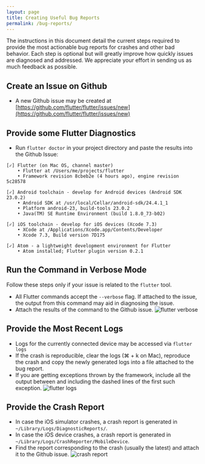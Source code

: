 ```yaml
---
layout: page
title: Creating Useful Bug Reports
permalink: /bug-reports/
---
```


The instructions in this document detail the current steps required to provide the most actionable bug reports for crashes and other bad behavior. Each step is optional but will greatly improve how quickly issues are diagnosed and addressed. We appreciate your effort in sending us as much feedback as possible.

## Create an Issue on Github
* A new Github issue may be created at [https://github.com/flutter/flutter/issues/new](https://github.com/flutter/flutter/issues/new)

## Provide some Flutter Diagnostics
* Run `flutter doctor` in your project directory and paste the results into the Github Issue:

```
[✓] Flutter (on Mac OS, channel master)
    • Flutter at /Users/me/projects/flutter
    • Framework revision 8cbeb2e (4 hours ago), engine revision 5c28578

[✓] Android toolchain - develop for Android devices (Android SDK 23.0.2)
    • Android SDK at /usr/local/Cellar/android-sdk/24.4.1_1
    • Platform android-23, build-tools 23.0.2
    • Java(TM) SE Runtime Environment (build 1.8.0_73-b02)

[✓] iOS toolchain - develop for iOS devices (Xcode 7.3)
    • XCode at /Applications/Xcode.app/Contents/Developer
    • Xcode 7.3, Build version 7D175

[✓] Atom - a lightweight development environment for Flutter
    • Atom installed; Flutter plugin version 0.2.1
```

## Run the Command in Verbose Mode
Follow these steps only if your issue is related to the `flutter` tool.

* All Flutter commands accept the `--verbose` flag. If attached to the issue, the output from this command may aid in diagnosing the issue.
* Attach the results of the command to the Github issue.
![flutter verbose](/images/verbose_flag.png)

## Provide the Most Recent Logs
* Logs for the currently connected device may be accessed via `flutter logs`
* If the crash is reproducible, clear the logs (⌘ + k on Mac), reproduce the crash and copy the newly generated logs into a file attached to the bug report.
* If you are getting exceptions thrown by the framework, include all the output between and including the dashed lines of the first such exception.
![flutter logs](/images/logs.png)

## Provide the Crash Report
* In case the iOS simulator crashes, a crash report is generated in `~/Library/Logs/DiagnosticReports/`.
* In case the iOS device crashes, a crash report is generated in `~/Library/Logs/CrashReporter/MobileDevice`.
* Find the report corresponding to the crash (usually the latest) and attach it to the Github issue.
![crash report](/images/crash_reports.png)
